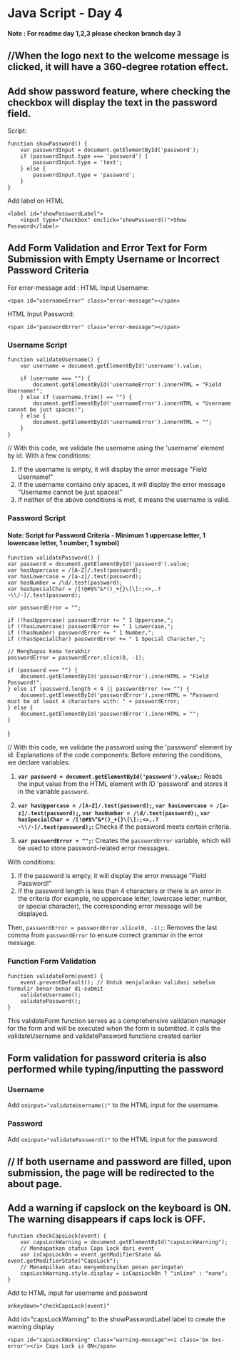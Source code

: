 # Java Script - Day 4
#### Note : For readme day 1,2,3 please checkon branch day 3

## //When the logo next to the welcome message is clicked, it will have a 360-degree rotation effect.

## Add show password feature, where checking the checkbox will display the text in the password field.
Script:

    function showPassword() {
        var passwordInput = document.getElementById('password');
        if (passwordInput.type === 'password') {
            passwordInput.type = 'text';
        } else {
            passwordInput.type = 'password';
        }
    }
    
Add label on HTML

    <label id="showPasswordLabel">
        <input type="checkbox" onclick="showPassword()">Show Password</label>

## Add Form Validation and Error Text for Form Submission with Empty Username or Incorrect Password Criteria
For error-message add :
HTML Input Username:

    <span id="usernameError" class="error-message"></span>
    
HTML Input Password:

    <span id="passwordError" class="error-message"></span>

### Username Script
    function validateUsername() {
        var username = document.getElementById('username').value;
    
        if (username === "") {
            document.getElementById('usernameError').innerHTML = "Field Username!";
        } else if (username.trim() == "") {
            document.getElementById('usernameError').innerHTML = "Username cannot be just spaces!";
        } else {
            document.getElementById('usernameError').innerHTML = "";
        }
    }

// With this code, we validate the username using the 'username' element by id. With a few conditions:

1. If the username is empty, it will display the error message "Field Username!"
2. If the username contains only spaces, it will display the error message "Username cannot be just spaces!"
3. If neither of the above conditions is met, it means the username is valid.

### Password Script
#### Note: Script for Password Criteria - Minimum 1 uppercase letter, 1 lowercase letter, 1 number, 1 symbol)
    function validatePassword() {
    var password = document.getElementById('password').value;
    var hasUppercase = /[A-Z]/.test(password);
    var hasLowercase = /[a-z]/.test(password);
    var hasNumber = /\d/.test(password);
    var hasSpecialChar = /[!@#$%^&*()_+{}\[\]:;<>,.?~\\/-]/.test(password);

    var passwordError = "";

    if (!hasUppercase) passwordError += " 1 Uppercase,";
    if (!hasLowercase) passwordError += " 1 Lowercase,";
    if (!hasNumber) passwordError += " 1 Number,";
    if (!hasSpecialChar) passwordError += " 1 Special Character,";

    // Menghapus koma terakhir
    passwordError = passwordError.slice(0, -1);

    if (password === "") {
        document.getElementById('passwordError').innerHTML = "Field Password!";
    } else if (password.length < 4 || passwordError !== "") {
        document.getElementById('passwordError').innerHTML = "Password must be at least 4 characters with: " + passwordError;
    } else {
        document.getElementById('passwordError').innerHTML = "";
    }
}

// With this code, we validate the password using the 'password' element by id. 
Explanations of the code components:
Before entering the conditions, we declare variables:

1. **`var password = document.getElementById('password').value;`:** Reads the input value from the HTML element with ID 'password' and stores it in the variable `password`.

2. **`var hasUppercase = /[A-Z]/.test(password);`, `var hasLowercase = /[a-z]/.test(password);`, `var hasNumber = /\d/.test(password);`, `var hasSpecialChar = /[!@#$%^&*()_+{}\[\]:;<>,.?~\\/-]/.test(password);`:** Checks if the password meets certain criteria.

3. **`var passwordError = "";`:** Creates the `passwordError` variable, which will be used to store password-related error messages.

With conditions:
1. If the password is empty, it will display the error message "Field Password!"
2. If the password length is less than 4 characters or there is an error in the criteria (for example, no uppercase letter, lowercase letter, number, or special character), the corresponding error message will be displayed.

Then, `passwordError = passwordError.slice(0, -1);`: Removes the last comma from `passwordError` to ensure correct grammar in the error message.

### Function Form Validation
    function validateForm(event) {
        event.preventDefault(); // Untuk menjalankan validasi sebelum formulir benar-benar di-submit 
        validateUsername();
        validatePassword();
    }
    
This validateForm function serves as a comprehensive validation manager for the form and will be executed when the form is submitted. It calls the validateUsername and validatePassword functions created earlier

## Form validation for password criteria is also performed while typing/inputting the password
### Username
Add `oninput="validateUsername()"` to the HTML input for the username.
### Password
Add `oninput="validatePassword()"` to the HTML input for the password.

## // If both username and password are filled, upon submission, the page will be redirected to the about page.

## Add a warning if capslock on the keyboard is ON. The warning disappears if caps lock is OFF.
    function checkCapsLock(event) {
        var capsLockWarning = document.getElementById("capsLockWarning");
        // Mendapatkan status Caps Lock dari event
        var isCapsLockOn = event.getModifierState && event.getModifierState("CapsLock");
        // Menampilkan atau menyembunyikan pesan peringatan
        capsLockWarning.style.display = isCapsLockOn ? "inline" : "none";
    }
Add to HTML input for username and password

    onkeydown="checkCapsLock(event)"

Add id="capsLockWarning" to the showPasswordLabel label to create the warning display 

    <span id="capsLockWarning" class="warning-message"><i class='bx bxs-error'></i> Caps Lock is ON</span> 

    
